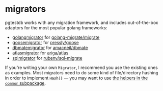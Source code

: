 # migrators

pgtestdb works with any migration framework, and includes out-of-the-box
adaptors for the most popular golang frameworks:

- [golangmigrator](./golangmigrator/) for [golang-migrate/migrate](https://github.com/golang-migrate/migrate)
- [goosemigrator](./goosemigrator/) for [pressly/goose](https://github.com/pressly/goose)
- [dbmatemigrator](./dbmatemigrator/) for [amacneil/dbmate](https://github.com/amacneil/dbmate)
- [atlasmigrator](./atlasmigrator/) for [ariga/atlas](https://github.com/ariga/atlas)
- [sqlmigrator](./sqlmigrator/) for [rubenv/sql-migrate](https://github.com/rubenv/sql-migrate)

If you're writing your own `Migrator`, I recommend you use the existing ones
as examples. Most migrators need to do some kind of file/directory hashing in
order to implement `Hash()` &mdash; you may want to use [the helpers in the
`common` subpackage](./common).
